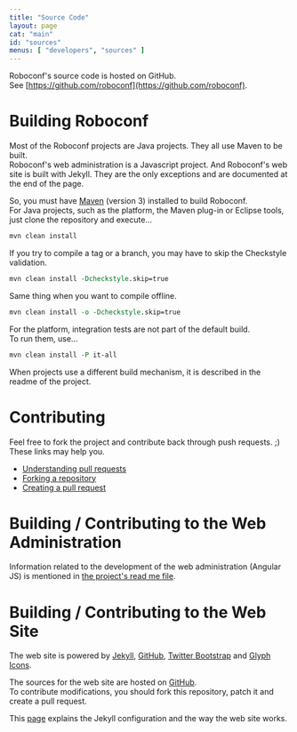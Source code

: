 ```yaml
---
title: "Source Code"
layout: page
cat: "main"
id: "sources"
menus: [ "developers", "sources" ]
---
```


Roboconf's source code is hosted on GitHub.  
See [https://github.com/roboconf](https://github.com/roboconf).


# Building Roboconf

Most of the Roboconf projects are Java projects. They all use Maven to be built.  
Roboconf's web administration is a Javascript project. And Roboconf's web site is built with Jekyll. 
They are the only exceptions and are documented at the end of the page.

So, you must have [Maven](http://maven.apache.org/) (version 3) installed to build Roboconf.  
For Java projects, such as the platform, the Maven plug-in or Eclipse tools, 
just clone the repository and execute...

```tcl
mvn clean install
```

If you try to compile a tag or a branch, you may have to skip the Checkstyle validation.

```tcl
mvn clean install -Dcheckstyle.skip=true
```

Same thing when you want to compile offline.

```tcl
mvn clean install -o -Dcheckstyle.skip=true
```

For the platform, integration tests are not part of the default build.  
To run them, use...

```tcl
mvn clean install -P it-all
```

When projects use a different build mechanism, it is described in the readme of the project.


# Contributing

Feel free to fork the project and contribute back through push requests. ;)  
These links may help you.

* [Understanding pull requests](https://help.github.com/articles/using-pull-requests)
* [Forking a repository](https://help.github.com/articles/fork-a-repo)
* [Creating a pull request](https://help.github.com/articles/creating-a-pull-request)


# Building / Contributing to the Web Administration

Information related to the development of the web administration (Angular JS) is mentioned in [the
project's read me file](https://github.com/roboconf/roboconf-web-administration).


# Building / Contributing to the Web Site

The web site is powered by [Jekyll](http://jekyllrb.com), [GitHub](http://github.com), 
[Twitter Bootstrap](http://getbootstrap.com) and [Glyph Icons](http://glyphicons.com).

The sources for the web site are hosted on [GitHub](https://github.com/roboconf/roboconf.github.io).  
To contribute modifications, you should fork this repository, patch it and create a pull request.

This [page](developer-guide/web-site-organization.html) explains the Jekyll configuration and the way the web site works.
